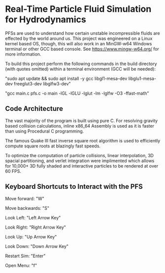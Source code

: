 
# Real-Time Particle Fluid Simulation for Hydrodynamics

PFSs are used to understand how certain unstable incompressible fluids are effected by the world around us.
This project was engineered on a Linux kernel based OS, though, this will also work in an MinGW-w64 Windows terminal or other GCC based console.
See https://www.mingw-w64.org/ for more information.

To build this project perform the following commands in the build directory (with quotes omitted) within a terminal environment (GCC will be needed):

"sudo apt update && sudo apt install -y gcc libgl1-mesa-dev libglu1-mesa-dev freeglut3-dev libglfw3-dev"

"gcc main.c pfs.c -o main -lGL -lGLU -lglut -lm -lglfw -O3 -ffast-math"


## Code Architecture

The vast majority of the program is built using pure C. For resolving gravity based collision calculations, inline x86_64 Assembly is used as it is faster than using Procedural C programming.

The famous Quake III fast inverse square root algorithm is used to efficiently compute square roots at blazingly fast speeds.

To optimize the computation of particle collisions, linear interpolation, 3D spacial partitioning, and verlet integration were implimented which allows for 10,000+ 3D fully shaded and interactive particles to be rendered at over 60 FPS.



## Keyboard Shortcuts to Interact with the PFS

Move forward:      "W"

Move backwards:    "S"

Look Left:         "Left Arrow Key"

Look Right:        "Right Arrow Key"

Look Up:           "Up Arrow Key"

Look Down:         "Down Arrow Key"

Restart Sim:       "Enter"

Open Menu:         "f"

